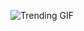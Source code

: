 
<!-- GIF_SECTION -->
![Trending GIF](https://media1.giphy.com/media/v1.Y2lkPThiYjIxNzcyOTdta3B4NmVjY2dhMHpkb29vNHV1bGUyaHh6YmJndTdreHR5dXYwYSZlcD12MV9naWZzX3NlYXJjaCZjdD1n/JmJMzlXOiI0dq/giphy.gif)
<!-- END_GIF_SECTION -->
